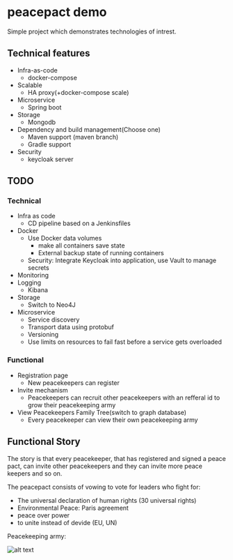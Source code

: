 # peacepact demo
Simple project which demonstrates technologies of intrest.
## Technical features
* Infra-as-code
  * docker-compose
* Scalable
  * HA proxy(+docker-compose scale)
* Microservice
  * Spring boot
* Storage
  * Mongodb
* Dependency and build management(Choose one)
  * Maven support (maven branch)
  * Gradle support
* Security
  * keycloak server
## TODO

### Technical
* Infra as code
  * CD pipeline based on a Jenkinsfiles
* Docker
  * Use Docker data volumes
    * make all containers save state
    * External backup state of running containers
  * Security: Integrate Keycloak into application, use Vault to manage secrets
* Monitoring
* Logging
  * Kibana
* Storage
  * Switch to Neo4J
* Microservice
  * Service discovery
  * Transport data using protobuf
  * Versioning
  * Use limits on resources to fail fast before a service gets overloaded

### Functional
* Registration page
  * New peacekeepers can register
* Invite mechanism
  * Peacekeepers can recruit other peacekeepers with an refferal id to grow their peacekeeping army
* View Peacekeepers Family Tree(switch to graph database)
  * Every peacekeeper can view their own peacekeeping army

## Functional Story
The story is that every peacekeeper, that has registered and signed a peace pact, can invite other peacekeepers and they can invite more peace keepers and so on.

The peacepact consists of vowing to vote for leaders who fight for:
- The universal declaration of human rights (30 universal rights)
- Environmental Peace: Paris agreement
- peace over power
- to unite instead of devide (EU, UN)

Peacekeeping army:

![alt text](http://www.mlmblogpost.com/wp-content/uploads/Is-This-A-Pyramid.jpg "Army of peacekeepers")



